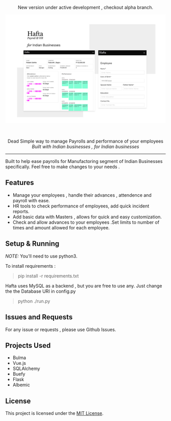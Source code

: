 <p align="center">
New version under active development , checkout alpha branch.
</p>

<p align="center">
<img align="center" src="./docs/assets/sumup.png">
   <br><br>
<br>
</p>

<p align="center">Dead Simple way to manage Payrolls and performance of your employees
<br>
<i> Built with Indian businesses , for Indian businesses </i>
</p>
<hr>
<p>Built to help ease payrolls for Manufactoring segment of Indian Businesses specifically. Feel free to make changes to your needs .</p>

## Features

 * Manage your employees , handle their advances , attendence and payroll with ease.
 * HR tools to check performance of employees, add quick incident reports.
 * Add basic data with Masters , allows for quick and easy customization.
 * Check and allow advances to your employees .Set limits to number of times and amount allowed for each          employee.

## Setup & Running


*NOTE:* You'll need to use python3. 

To install requirements :

> pip install -r requirements.txt

Hafta uses MySQL as a backend , but you are free to use any. Just change the the Database URI in config.py

> python ./run.py
## Issues and Requests
For any issue or requests , please use Github Issues.

## Projects Used
* Bulma
* Vue.js
* SQLAlchemy
* Buefy
* Flask
* Albemic

## License
This project is licensed under the [MIT License](./LICENSE).
